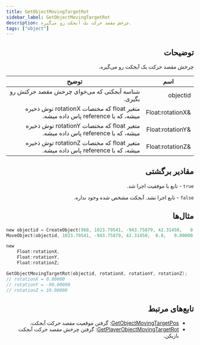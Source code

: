 ```yaml
---
title: GetObjectMovingTargetRot
sidebar_label: GetObjectMovingTargetRot
description: چرخش مقصد حرکت یک آبجکت رو می‌گیره.
tags: ["object"]
---
```


<VersionWarn version='omp v1.1.0.2612' />

<div dir="rtl" style={{ textAlign: "right" }}>

## توضیحات

چرخش مقصد حرکت یک آبجکت رو می‌گیره.

| اسم             | توضیح                                                                       |
|------------------|-----------------------------------------------------------------------------------|
| objectid         | شناسه آبجکتی که می‌خوای چرخش مقصد حرکتش رو بگیری.                          |
| &Float:rotationX | متغیر float که مختصات rotationX توش ذخیره میشه، که با reference پاس داده میشه. |
| &Float:rotationY | متغیر float که مختصات rotationY توش ذخیره میشه، که با reference پاس داده میشه. |
| &Float:rotationZ | متغیر float که مختصات rotationZ توش ذخیره میشه، که با reference پاس داده میشه. |

## مقادیر برگشتی

`true` - تابع با موفقیت اجرا شد.

`false` - تابع اجرا نشد. آبجکت مشخص شده وجود نداره.

## مثال‌ها

</div>

```c
new objectid = CreateObject(968, 1023.79541, -943.75879, 42.31450,   0.00000, 0.00000, 10.00000);
MoveObject(objectid, 1023.79541, -943.75879, 42.31450,  0.8,   0.00000, -90.00000, 10.00000);

new 
    Float:rotationX,
    Float:rotationY,
    Float:rotationZ;

GetObjectMovingTargetRot(objectid, rotationX, rotationY, rotationZ);
// rotationX = 0.00000
// rotationY = -90.00000
// rotationZ = 10.00000
```

<div dir="rtl" style={{ textAlign: "right" }}>

## تابع‌های مرتبط

- [GetObjectMovingTargetPos](GetObjectMovingTargetPos): گرفتن موقعیت مقصد حرکت آبجکت.
- [GetPlayerObjectMovingTargetRot](GetPlayerObjectMovingTargetRot): گرفتن چرخش مقصد حرکت آبجکت بازیکن.

</div>